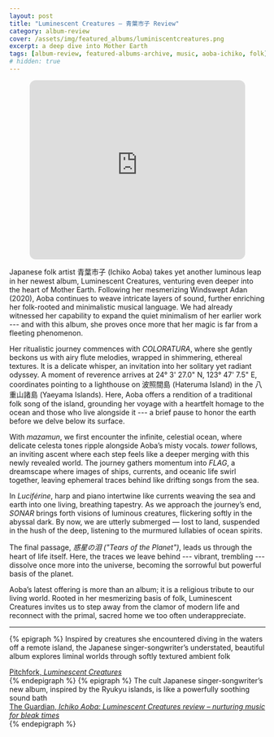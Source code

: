 ```yaml
---
layout: post
title: "Luminescent Creatures – 青葉市子 Review"
category: album-review
cover: /assets/img/featured_albums/luminiscentcreatures.png
excerpt: a deep dive into Mother Earth
tags: [album-review, featured-albums-archive, music, aoba-ichiko, folk]
# hidden: true
---
```

<figure class="ifrome-wrapper">
<iframe style="border-radius:12px" src="https://open.spotify.com/embed/album/2mLrmtSEmIWLO6sLAq4lNH?utm_source=generator" width="100%" height="352" frameBorder="0" allowfullscreen="" allow="autoplay; clipboard-write; encrypted-media; fullscreen; picture-in-picture" loading="lazy"></iframe></figure>

Japanese folk artist 青葉市子 (Ichiko Aoba) takes yet another luminous leap in her newest album, Luminescent Creatures, venturing even deeper into the heart of Mother Earth. Following her mesmerizing Windswept Adan (2020), Aoba continues to weave intricate layers of sound, further enriching her folk-rooted and minimalistic musical language. We had already witnessed her capability to expand the quiet minimalism of her earlier work --- and with this album, she proves once more that her magic is far from a fleeting phenomenon.

Her ritualistic journey commences with *COLORATURA*, where she gently beckons us with airy flute melodies, wrapped in shimmering, ethereal textures. It is a delicate whisper, an invitation into her solitary yet radiant odyssey. A moment of reverence arrives at 24° 3' 27.0" N, 123° 47' 7.5" E, coordinates pointing to a lighthouse on 波照間島 (Hateruma Island) in the 八重山諸島 (Yaeyama Islands). Here, Aoba offers a rendition of a traditional folk song of the island, grounding her voyage with a heartfelt homage to the ocean and those who live alongside it --- a brief pause to honor the earth before we delve below its surface.

With *mazamun*, we first encounter the infinite, celestial ocean, where delicate celesta tones ripple alongside Aoba’s misty vocals. *tower* follows, an inviting ascent where each step feels like a deeper merging with this newly revealed world. The journey gathers momentum into *FLAG*, a dreamscape where images of ships, currents, and oceanic life swirl together, leaving ephemeral traces behind like drifting songs from the sea.

In *Luciférine*, harp and piano intertwine like currents weaving the sea and earth into one living, breathing tapestry. As we approach the journey’s end, *SONAR* brings forth visions of luminous creatures, flickering softly in the abyssal dark. By now, we are utterly submerged — lost to land, suspended in the hush of the deep, listening to the murmured lullabies of ocean spirits.

The final passage, *惑星の泪 ("Tears of the Planet")*, leads us through the heart of life itself. Here, the traces we leave behind --- vibrant, trembling --- dissolve once more into the universe, becoming the sorrowful but powerful basis of the planet.

Aoba’s latest offering is more than an album; it is a religious tribute to our living world. Rooted in her mesmerizing basis of folk, Luminescent Creatures invites us to step away from the clamor of modern life and reconnect with the primal, sacred home we too often underappreciate.

---

{% epigraph %}
Inspired by creatures she encountered diving in the waters off a remote island, the Japanese singer-songwriter’s understated, beautiful album explores liminal worlds through softly textured ambient folk
<footer><a href="https://pitchfork.com/reviews/albums/ichiko-aoba-luminescent-creatures/">Pitchfork, <cite>Luminescent Creatures</cite></a></footer>
{% endepigraph %}
{% epigraph %}
The cult Japanese singer-songwriter’s new album, inspired by the Ryukyu islands, is like a powerfully soothing sound bath
<footer><a href="https://www.theguardian.com/music/2025/feb/28/ichiko-aoba-luminescent-creatures-review-immersive-landscapes">The Guardian, <cite>Ichiko Aoba: Luminescent Creatures review – nurturing music for bleak times</cite></a></footer>
{% endepigraph %}
